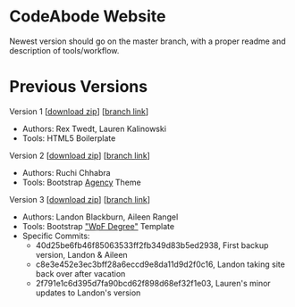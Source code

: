 CodeAbode Website
=================

Newest version should go on the master branch, with a proper readme and description of tools/workflow.

Previous Versions
=================

Version 1 \[[download zip](https://github.com/CodeAbodeChicago/CodeAbode-Website/archive/original-site-v1.zip)] \[[branch link](https://github.com/CodeAbodeChicago/CodeAbode-Website/tree/original-site-v1)\]

-	Authors: Rex Twedt, Lauren Kalinowski
-	Tools: HTML5 Boilerplate

Version 2 \[[download zip](https://github.com/CodeAbodeChicago/CodeAbode-Website/tree/ruchi-v2)] \[[branch link](https://github.com/CodeAbodeChicago/CodeAbode-Website/tree/ruchi-v2)\]

-	Authors: Ruchi Chhabra
-	Tools: Bootstrap [Agency](http://startbootstrap.com/template-overviews/agency/) Theme

Version 3 \[[download zip](https://github.com/CodeAbodeChicago/CodeAbode-Website/tree/landon-v3)] \[[branch link](https://github.com/CodeAbodeChicago/CodeAbode-Website/tree/landon-v3)\]

-	Authors: Landon Blackburn, Aileen Rangel
-	Tools: Bootstrap ["WpF Degree"](http://www.wpfreeware.com/wpf-degree-free-wordpress-education-theme-bootstrap-education-website-template/) Template
-	Specific Commits:
	-	40d25be6fb46f85063533ff2fb349d83b5ed2938, First backup version, Landon & Aileen
	-	c8e3e452e3ec3bff28a6eccd9e8da11d9d2f0c16, Landon taking site back over after vacation
	-	2f791e1c6d395d7fa90bcd62f898d68ef32f1e03, Lauren's minor updates to Landon's version
